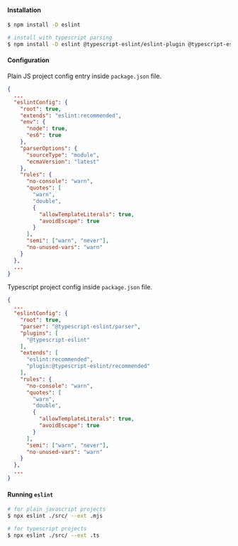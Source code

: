 
#### Installation

```bash
$ npm install -D eslint

# install with typescript parsing
$ npm install -D eslint @typescript-eslint/eslint-plugin @typescript-eslint/parser
```


#### Configuration 

Plain JS project config entry inside `package.json` file.

```json
{
  ...
  "eslintConfig": {
    "root": true,
    "extends": "eslint:recommended",
    "env": {
      "node": true,
      "es6": true
    },
    "parserOptions": {
      "sourceType": "module",
      "ecmaVersion": "latest"
    },
    "rules": {
      "no-console": "warn",
      "quotes": [
        "warn",
        "double",
        {
          "allowTemplateLiterals": true,
          "avoidEscape": true
        }
      ],
      "semi": ["warn", "never"],
      "no-unused-vars": "warn"
    }
  },
  ...
}
```

Typescript project config inside `package.json` file.

```json
{
  ...
  "eslintConfig": {
    "root": true,
    "parser": "@typescript-eslint/parser",
    "plugins": [
      "@typescript-eslint"
    ],
    "extends": [
      "eslint:recommended",
      "plugin:@typescript-eslint/recommended"
    ],
    "rules": {
      "no-console": "warn",
      "quotes": [
        "warn",
        "double",
        {
          "allowTemplateLiterals": true,
          "avoidEscape": true
        }
      ],
      "semi": ["warn", "never"],
      "no-unused-vars": "warn"
    }
  },
  ...
}
```


#### Running `eslint`

```bash
# for plain javascript projects
$ npx eslint ./src/ --ext .mjs

# for typescript projects
$ npx eslint ./src/ --ext .ts
```